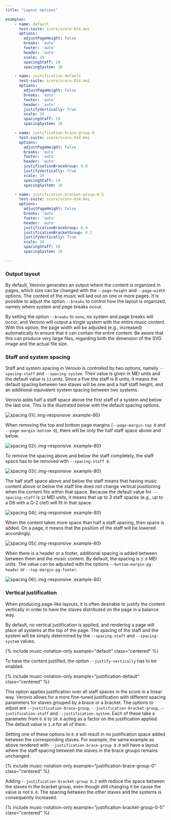 ```yaml
---
title: "Layout options"

examples:
    - name: default
      test-suite: score/score-014.mei
      options:
        adjustPageHeight: False
        breaks: 'auto'
        footer: 'auto'
        header: 'auto'
        scale: 20
        spacingStaff: 10
        spacingSystem: 10

    - name: justification-default
      test-suite: score/score-014.mei
      options:
        adjustPageHeight: False
        breaks: 'auto'
        footer: 'auto'
        header: 'auto'
        justifyVertically: True
        scale: 20
        spacingStaff: 10
        spacingSystem: 10

    - name: justification-brace-group-0
      test-suite: score/score-014.mei
      options:
        adjustPageHeight: False
        breaks: 'auto'
        footer: 'auto'
        header: 'auto'
        justificationBraceGroup: 0.0
        justifyVertically: True
        scale: 20
        spacingStaff: 10
        spacingSystem: 10

    - name: justification-bracket-group-0-5
      test-suite: score/score-014.mei
      options:
        adjustPageHeight: False
        breaks: 'auto'
        footer: 'auto'
        header: 'auto'
        justificationBraceGroup: 0.0
        justificationBracketGroup: 0.2
        justifyVertically: True
        scale: 20
        spacingStaff: 10
        spacingSystem: 10

---
```


### Output layout

By default, Verovio generates an output where the content is organized in pages, which size can be changed with the `--page-height` and `--page-width` options. The content of the music will laid out on one or more pages. It is possible to adjust the option `--breaks` to control how the layout is organized, namely where system and page breaks occur.

By setting the option `--breaks` to `none`, no system and page breaks will occur, and Verovio will output a single system with the entire music content. With this option, the page width will be adjusted (e.g., increased) automatically to ensure that it can contain the entire content. Be aware that this can produce very large files, regarding both the dimension of the SVG image and the actual file size.

### Staff and system spacing

Staff and system spacing in Verovio is controlled by two options, namely `--spacing-staff` and `--spacing-system`. Their value is given in MEI units and the default value is `12` units. Since a five line staff is 8 units, it means the default spacing between two staves will be one and a half staff height, and an additional equivalent system spacing between two systems.

Verovio adds half a staff space above the first staff of a system and below the last one. This is the illustrated below with the default spacing options.

![spacing 01](/images/advanced-topics/layout-options/spacing-01.png){:.img-responsive .example-80}

When removing the top and bottom page margins (`--page-margin-top 0` and  `--page-margin-bottom 0`), there will be only the half staff space above and below.

![spacing 02](/images/advanced-topics/layout-options/spacing-02.png){:.img-responsive .example-80}

To remove the spacing above and below the staff completely, the staff space has to be removed with `--spacing-staff 0`.

![spacing 03](/images/advanced-topics/layout-options/spacing-03.png){:.img-responsive .example-80}

The half staff space above and below the staff means that having music content above or below the staff line does not change vertical positioning when the content fits within that space. Because the default value for `--spacing-staff` is `12` MEI units, it means that up to 3 staff spaces (e.g., up to a D6 with a G-2 clef) will fit in that space.

![spacing 04](/images/advanced-topics/layout-options/spacing-04.png){:.img-responsive .example-80}

When the content takes more space than half a staff spacing, then space is added. On a page, it means that the position of the staff will be lowered accordingly.

![spacing 05](/images/advanced-topics/layout-options/spacing-05.png){:.img-responsive .example-80}

When there is a header or a footer, additional spacing is added between between them and the music content. By default, the spacing is `2.0` MEI units. The value can be adjusted with the options  `--bottom-margin-pg-header` or  `--top-margin-pg-footer`.

![spacing 06](/images/advanced-topics/layout-options/spacing-06.png){:.img-responsive .example-80}

### Vertical justification

When producing page-like layouts, it is often desirable to justify the content vertically in order to have the staves distributed on the page in a balance way.

By default, no vertical justification is applied, and rendering a page will place all systems at the top of the page. The spacing of the staff and the system will be simply determined by the `--spacing-staff` and `--spacing-system` values. 

{% include music-notation-only example="default" class="centered" %}

To have the content justified, the option `--justify-vertically` has to be enabled.

{% include music-notation-only example="justification-default" class="centered" %}

This option applies justification over all staff spaces in the score in a linear way. Verovio allows for a more fine-tuned justification with different spacing parameters for staves grouped by a brace or a bracket. The options to adjust are `--justification-brace-group`, `--justification-bracket-group`, `--justification-staff` and `--justification-system`. Each of these take a parameter from `0.0` to `10.0` acting as a factor on the justification applied. The default value is `1.0` for all of them.

Setting one of these options to `0.0` will result in no justification space added between the corresponding staves. For example, the same example as above rendered with `--justification-brace-group 0.0` will have a layout where the staff spacing between the staves in the brace groups remains unchanged.

{% include music-notation-only example="justification-brace-group-0" class="centered" %}

Adding `--justification-bracket-group 0.2` with reduce the space between the staves in the bracket group, even though still changing it be cause the value is not `0.0`. The spacing between the other staves and the systems is consequently increased.

{% include music-notation-only example="justification-bracket-group-0-5" class="centered" %}